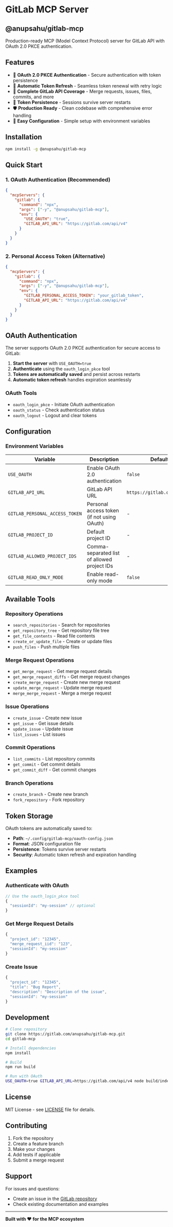 # GitLab MCP Server

## @anupsahu/gitlab-mcp

Production-ready MCP (Model Context Protocol) server for GitLab API with OAuth 2.0 PKCE authentication.

## Features

- 🔐 **OAuth 2.0 PKCE Authentication** - Secure authentication with token persistence
- 🔄 **Automatic Token Refresh** - Seamless token renewal with retry logic
- 📁 **Complete GitLab API Coverage** - Merge requests, issues, files, commits, and more
- 💾 **Token Persistence** - Sessions survive server restarts
- 🛡️ **Production Ready** - Clean codebase with comprehensive error handling
- 🔧 **Easy Configuration** - Simple setup with environment variables

## Installation

```bash
npm install -g @anupsahu/gitlab-mcp
```

## Quick Start

### 1. OAuth Authentication (Recommended)

```json
{
  "mcpServers": {
    "gitlab": {
      "command": "npx",
      "args": ["-y", "@anupsahu/gitlab-mcp"],
      "env": {
        "USE_OAUTH": "true",
        "GITLAB_API_URL": "https://gitlab.com/api/v4"
      }
    }
  }
}
```

### 2. Personal Access Token (Alternative)

```json
{
  "mcpServers": {
    "gitlab": {
      "command": "npx", 
      "args": ["-y", "@anupsahu/gitlab-mcp"],
      "env": {
        "GITLAB_PERSONAL_ACCESS_TOKEN": "your_gitlab_token",
        "GITLAB_API_URL": "https://gitlab.com/api/v4"
      }
    }
  }
}
```

## OAuth Authentication

The server supports OAuth 2.0 PKCE authentication for secure access to GitLab:

1. **Start the server** with `USE_OAUTH=true`
2. **Authenticate** using the `oauth_login_pkce` tool
3. **Tokens are automatically saved** and persist across restarts
4. **Automatic token refresh** handles expiration seamlessly

### OAuth Tools

- `oauth_login_pkce` - Initiate OAuth authentication
- `oauth_status` - Check authentication status  
- `oauth_logout` - Logout and clear tokens

## Configuration

### Environment Variables

| Variable | Description | Default |
|----------|-------------|---------|
| `USE_OAUTH` | Enable OAuth 2.0 authentication | `false` |
| `GITLAB_API_URL` | GitLab API URL | `https://gitlab.com/api/v4` |
| `GITLAB_PERSONAL_ACCESS_TOKEN` | Personal access token (if not using OAuth) | - |
| `GITLAB_PROJECT_ID` | Default project ID | - |
| `GITLAB_ALLOWED_PROJECT_IDS` | Comma-separated list of allowed project IDs | - |
| `GITLAB_READ_ONLY_MODE` | Enable read-only mode | `false` |

## Available Tools

### Repository Operations
- `search_repositories` - Search for repositories
- `get_repository_tree` - Get repository file tree
- `get_file_contents` - Read file contents
- `create_or_update_file` - Create or update files
- `push_files` - Push multiple files

### Merge Request Operations  
- `get_merge_request` - Get merge request details
- `get_merge_request_diffs` - Get merge request changes
- `create_merge_request` - Create new merge request
- `update_merge_request` - Update merge request
- `merge_merge_request` - Merge a merge request

### Issue Operations
- `create_issue` - Create new issue
- `get_issue` - Get issue details
- `update_issue` - Update issue
- `list_issues` - List issues

### Commit Operations
- `list_commits` - List repository commits
- `get_commit` - Get commit details
- `get_commit_diff` - Get commit changes

### Branch Operations
- `create_branch` - Create new branch
- `fork_repository` - Fork repository

## Token Storage

OAuth tokens are automatically saved to:
- **Path**: `~/.config/gitlab-mcp/oauth-config.json`
- **Format**: JSON configuration file
- **Persistence**: Tokens survive server restarts
- **Security**: Automatic token refresh and expiration handling

## Examples

### Authenticate with OAuth
```javascript
// Use the oauth_login_pkce tool
{
  "sessionId": "my-session" // optional
}
```

### Get Merge Request Details
```javascript
{
  "project_id": "12345",
  "merge_request_iid": "123",
  "sessionId": "my-session"
}
```

### Create Issue
```javascript
{
  "project_id": "12345", 
  "title": "Bug Report",
  "description": "Description of the issue",
  "sessionId": "my-session"
}
```

## Development

```bash
# Clone repository
git clone https://gitlab.com/anupsahu/gitlab-mcp.git
cd gitlab-mcp

# Install dependencies
npm install

# Build
npm run build

# Run with OAuth
USE_OAUTH=true GITLAB_API_URL=https://gitlab.com/api/v4 node build/index.js
```

## License

MIT License - see [LICENSE](LICENSE) file for details.

## Contributing

1. Fork the repository
2. Create a feature branch
3. Make your changes
4. Add tests if applicable
5. Submit a merge request

## Support

For issues and questions:
- Create an issue in the [GitLab repository](https://gitlab.com/anupsahu/gitlab-mcp)
- Check existing documentation and examples

---

**Built with ❤️ for the MCP ecosystem**
